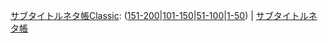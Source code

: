 [サブタイトルネタ帳Classic](https://sidestory.pandanote.info/catchphraseclassic.html): ([151-200](https://sidestory.pandanote.info/catchphraseclassic3.html)\|[101-150](https://sidestory.pandanote.info/catchphraseclassic2.html)\|[51-100](https://sidestory.pandanote.info/catchphraseclassic1.html)\|[1-50](https://sidestory.pandanote.info/catchphraseclassic0.html)) \| [サブタイトルネタ帳](https://pandanote.info/catchphrase)
